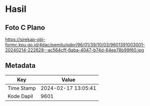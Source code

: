 # Hasil

## Foto C Plano

https://sirekap-obj-formc.kpu.go.id/4dac/pemilu/pdpr/96/01/39/10/03/9601391003001-20240214-222628--ac564cff-6aba-4047-b74d-64ee78b99f60.jpg


## Metadata

| Key        | Value               |
| ---------- | ------------------- |
| Time Stamp | 2024-02-17 13:05:41 |
| Kode Dapil | 9601                |



